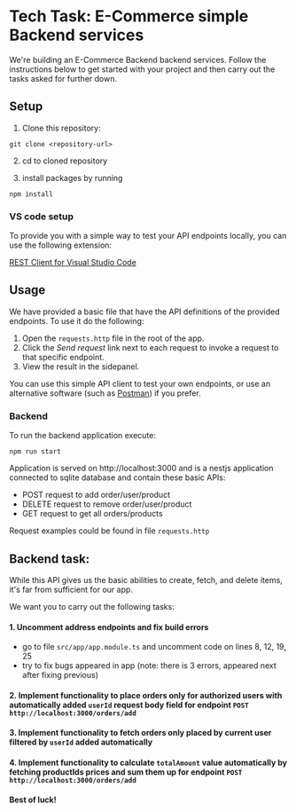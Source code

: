 # Tech Task: E-Commerce simple Backend services

We're building an E-Commerce Backend backend services.
Follow the instructions below to get started with your project and then carry out the tasks asked for further down.

## Setup

1. Clone this repository:

```
git clone <repository-url>
```

2. cd to cloned repository

3. install packages by running

```
npm install
```

### VS code setup

To provide you with a simple way to test your API endpoints locally, you can use the following extension:

[REST Client for Visual Studio Code](https://marketplace.visualstudio.com/items?itemName=humao.rest-client)

## Usage

We have provided a basic file that have the API definitions of the provided endpoints. To use it do the following:

1. Open the `requests.http` file in the root of the app.
2. Click the _Send request_ link next to each request to invoke a request to that specific endpoint.
3. View the result in the sidepanel.

You can use this simple API client to test your own endpoints, or use an alternative software (such as [Postman](https://www.postman.com/)) if you prefer.

### Backend

To run the backend application execute:

```
npm run start
```

Application is served on http://localhost:3000 and is a
nestjs application connected to sqlite database and contain these basic APIs:

- POST request to add order/user/product
- DELETE request to remove order/user/product
- GET request to get all orders/products

Request examples could be found in file `requests.http`

## Backend task:

While this API gives us the basic abilities to create, fetch, and delete items, it's far from sufficient for our app.

We want you to carry out the following tasks:

#### 1. Uncomment address endpoints and fix build errors

- go to file `src/app/app.module.ts` and uncomment code on lines 8, 12, 19, 25
- try to fix bugs appeared in app (note: there is 3 errors, appeared next after fixing previous)

#### 2. Implement functionality to place orders only for authorized users with automatically added `userId` request body field for endpoint `POST http://localhost:3000/orders/add`

#### 3. Implement functionality to fetch orders only placed by current user filtered by `userId` added automatically

#### 4. Implement functionality to calculate `totalAmount` value automatically by fetching productIds prices and sum them up for endpoint `POST http://localhost:3000/orders/add`

**Best of luck!**
